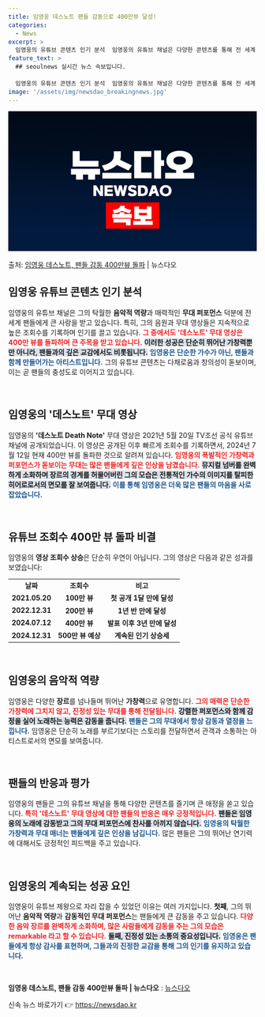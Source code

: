 ```yaml
---
title: 임영웅 데스노트 팬들 감동으로 400만뷰 달성!
categories:
  - News
excerpt: >
  임영웅의 유튜브 콘텐츠 인기 분석  임영웅의 유튜브 채널은 다양한 콘텐츠를 통해 전 세계 팬들에게 큰 사랑을…
feature_text: >
  ## seoulnews 실시간 뉴스 속보입니다.

  임영웅의 유튜브 콘텐츠 인기 분석  임영웅의 유튜브 채널은 다양한 콘텐츠를 통해 전 세계 팬들에게 큰 사랑을…
image: '/assets/img/newsdao_breakingnews.jpg'
---
```


![뉴스다오 속보](/assets/img/newsdao_breakingnews.jpg)

<p>출처: <a href="https://newsdao.kr/4804" rel="dofollow">임영웅 데스노트, 팬들 감동 400만뷰 돌파</a> | 뉴스다오</p>

<h2 data-ke-size="size26">임영웅 유튜브 콘텐츠 인기 분석</h2>

<p data-ke-size="size16">임영웅의 유튜브 채널은 그의 탁월한 <b>음악적 역량</b>과 매력적인 <b>무대 퍼포먼스</b> 덕분에 전 세계 팬들에게 큰 사랑을 받고 있습니다. 특히, 그의 음원과 무대 영상들은 지속적으로 높은 조회수를 기록하며 인기를 끌고 있습니다. <b><span style="color: #ee2323;">그 중에서도 '데스노트' 무대 영상은 400만 뷰를 돌파하며 큰 주목을 받고 있습니다.</span></b> <b><span style="background-color: #21538527;">이러한 성공은 단순히 뛰어난 가창력뿐만 아니라, 팬들과의 깊은 교감에서도 비롯됩니다.</span></b> <b><span style="color: #1a5490;">임영웅은 단순한 가수가 아닌, 팬들과 함께 만들어가는 아티스트입니다.</span></b> 그의 유튜브 콘텐츠는 다채로움과 창의성이 돋보이며, 이는 곧 팬들의 충성도로 이어지고 있습니다.</p>

<p data-ke-size="size16">&nbsp;</p>

<h2 data-ke-size="size26">임영웅의 '데스노트' 무대 영상</h2>

<p data-ke-size="size16">임영웅의 <b>'데스노트 Death Note'</b> 무대 영상은 2021년 5월 20일 TV조선 공식 유튜브 채널에 공개되었습니다. 이 영상은 공개된 이후 빠르게 조회수를 기록하면서, 2024년 7월 12일 현재 400만 뷰를 돌파한 것으로 알려져 있습니다. <b><span style="color: #ee2323;">임영웅의 폭발적인 가창력과 퍼포먼스가 돋보이는 무대는 많은 팬들에게 깊은 인상을 남겼습니다.</span></b> <b><span style="background-color: #21538527;">뮤지컬 넘버를 완벽하게 소화하며 장르의 경계를 허물어버린 그의 모습은 전통적인 가수의 이미지를 탈피한 히어로로서의 면모를 잘 보여줍니다.</span></b> <b><span style="color: #1a5490;">이를 통해 임영웅은 더욱 많은 팬들의 마음을 사로잡았습니다.</span></b></p>

<p data-ke-size="size16">&nbsp;</p>

<h2 data-ke-size="size26">유튜브 조회수 400만 뷰 돌파 비결</h2>

<p data-ke-size="size16">임영웅의 <b>영상 조회수 상승</b>은 단순히 우연이 아닙니다. 그의 영상은 다음과 같은 성과를 보였습니다:</p>

<table>
<tr>
<td style="text-align: center; height: 17px;"><b>날짜</b></td>
<td style="text-align: center; height: 17px;"><b>조회수</b></td>
<td style="text-align: center; height: 17px;"><b>비고</b></td>
</tr>
<tr>
<td style="text-align: center; height: 17px;"><b>2021.05.20</b></td>
<td style="text-align: center; height: 17px;"><b>100만 뷰</b></td>
<td style="text-align: center; height: 17px;"><b>첫 공개 1달 만에 달성</b></td>
</tr>
<tr>
<td style="text-align: center; height: 17px;"><b>2022.12.31</b></td>
<td style="text-align: center; height: 17px;"><b>200만 뷰</b></td>
<td style="text-align: center; height: 17px;"><b>1년 반 만에 달성</b></td>
</tr>
<tr>
<td style="text-align: center; height: 17px;"><b>2024.07.12</b></td>
<td style="text-align: center; height: 17px;"><b>400만 뷰</b></td>
<td style="text-align: center; height: 17px;"><b>발표 이후 3년 만에 달성</b></td>
</tr>
<tr>
<td style="text-align: center; height: 17px;"><b>2024.12.31</b></td>
<td style="text-align: center; height: 17px;"><b>500만 뷰 예상</b></td>
<td style="text-align: center; height: 17px;"><b>계속된 인기 상승세</b></td>
</tr>
</table>

<p data-ke-size="size16">&nbsp;</p>

<h2 data-ke-size="size26">임영웅의 음악적 역량</h2>

<p data-ke-size="size16">임영웅은 다양한 <b>장르</b>를 넘나들며 뛰어난 <b>가창력</b>으로 유명합니다. <b><span style="color: #ee2323;">그의 매력은 단순한 가창력에 그치지 않고, 진정성 있는 무대를 통해 전달됩니다.</span></b> <b><span style="background-color: #21538527;">강렬한 퍼포먼스와 함께 감정을 실어 노래하는 능력은 감동을 줍니다.</span></b> <b><span style="color: #1a5490;">팬들은 그의 무대에서 항상 감동과 열정을 느낍니다.</span></b> 임영웅은 단순히 노래를 부르기보다는 스토리를 전달하면서 관객과 소통하는 아티스트로서의 면모를 보여줍니다.</p>

<p data-ke-size="size16">&nbsp;</p>

<h2 data-ke-size="size26">팬들의 반응과 평가</h2>

<p data-ke-size="size16">임영웅의 팬들은 그의 유튜브 채널을 통해 다양한 콘텐츠를 즐기며 큰 애정을 쏟고 있습니다. <b><span style="color: #ee2323;">특히 '데스노트' 무대 영상에 대한 팬들의 반응은 매우 긍정적입니다.</span></b> <b><span style="background-color: #21538527;">팬들은 임영웅의 노래에 감동받고 그의 무대 퍼포먼스에 찬사를 아끼지 않습니다.</span></b> <b><span style="color: #1a5490;">임영웅의 <b>탁월한 가창력</b>과 <b>무대 매너</b>는 팬들에게 깊은 인상을 남깁니다.</span></b> 많은 팬들은 그의 뛰어난 연기력에 대해서도 긍정적인 피드백을 주고 있습니다.</p>

<p data-ke-size="size16">&nbsp;</p>

<h2 data-ke-size="size26">임영웅의 계속되는 성공 요인</h2>

<p data-ke-size="size16">임영웅이 유튜브 제왕으로 자리 잡을 수 있었던 이유는 여러 가지입니다. <b>첫째</b>, 그의 뛰어난 <b>음악적 역량</b>과 <b>감동적인 무대 퍼포먼스</b>는 팬들에게 큰 감동을 주고 있습니다. <b><span style="color: #ee2323;">다양한 음악 장르를 완벽하게 소화하며, 많은 사람들에게 감동을 주는 그의 모습은 remarkable 라고 할 수 있습니다.</span></b> <b><span style="background-color: #21538527;">둘째, 진정성 있는 소통의 중요성입니다.</span></b> <b><span style="color: #1a5490;">임영웅은 팬들에게 항상 감사를 표현하며, 그들과의 진정한 교감을 통해 그의 인기를 유지하고 있습니다.</span></b></p>

<p data-ke-size="size16">&nbsp;</p>

<b>임영웅 데스노트, 팬들 감동 400만뷰 돌파 | 뉴스다오</b> : <a href="https://newsdao.kr/4804">뉴스다오</a> 

신속 뉴스 바로가기 👉 <a href="https://newsdao.kr" rel="dofollow">https://newsdao.kr</a>


